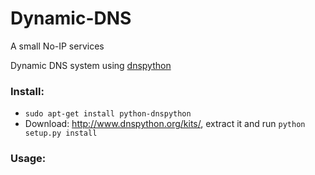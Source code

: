 # Dynamic-DNS
A small No-IP services

Dynamic DNS system using [dnspython](http://www.dnspython.org/)

### Install: 
  + `sudo apt-get install python-dnspython` 
  + Download: http://www.dnspython.org/kits/, extract it and run `python setup.py install`
### Usage:
